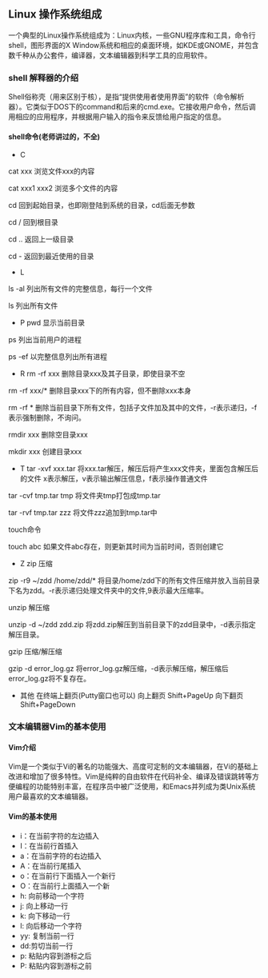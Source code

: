 ## Linux 操作系统组成
一个典型的Linux操作系统组成为：Linux内核，一些GNU程序库和工具，命令行shell，图形界面的X Window系统和相应的桌面环境，如KDE或GNOME，并包含数千种从办公套件，编译器，文本编辑器到科学工具的应用软件。

### shell 解释器的介绍
Shell俗称壳（用来区别于核），是指“提供使用者使用界面”的软件（命令解析器）。它类似于DOS下的command和后来的cmd.exe。它接收用户命令，然后调用相应的应用程序，并根据用户输入的指令来反馈给用户指定的信息。

#### shell命令(老师讲过的，不全)
* C

cat xxx 浏览文件xxx的内容

cat xxx1 xxx2 浏览多个文件的内容

cd 回到起始目录，也即刚登陆到系统的目录，cd后面无参数

cd / 回到根目录

cd .. 返回上一级目录

cd - 返回到最近使用的目录

* L

ls -al 列出所有文件的完整信息，每行一个文件

ls 列出所有文件

* P
pwd 显示当前目录

ps 列出当前用户的进程

ps -ef 以完整信息列出所有进程

* R
rm -rf xxx 删除目录xxx及其子目录，即使目录不空

rm -rf xxx/* 删除目录xxx下的所有内容，但不删除xxx本身

rm -rf * 删除当前目录下所有文件，包括子文件加及其中的文件，-r表示递归，-f表示强制删除，不询问。

rmdir xxx 删除空目录xxx

mkdir xxx 创建目录xxx

* T
tar -xvf xxx.tar 将xxx.tar解压，解压后将产生xxx文件夹，里面包含解压后的文件 x表示解压，v表示输出解压信息，f表示操作普通文件

tar -cvf tmp.tar tmp 将文件夹tmp打包成tmp.tar

tar -rvf tmp.tar zzz 将文件zzz追加到tmp.tar中

touch命令

touch abc 如果文件abc存在，则更新其时间为当前时间，否则创建它

* Z
zip 压缩

zip -r9 ~/zdd /home/zdd/* 将目录/home/zdd下的所有文件压缩并放入当前目录下名为zdd。-r表示递归处理文件夹中的文件,9表示最大压缩率。

unzip 解压缩

unzip -d ~/zdd zdd.zip 将zdd.zip解压到当前目录下的zdd目录中，-d表示指定解压目录。

gzip 压缩/解压缩

gzip -d error_log.gz 将error_log.gz解压缩，-d表示解压缩，解压缩后error_log.gz将不复存在。


* 其他
在终端上翻页(Putty窗口也可以)
向上翻页    Shift+PageUp
向下翻页    Shift+PageDown

### 文本编辑器Vim的基本使用
#### Vim介绍
Vim是一个类似于Vi的著名的功能强大、高度可定制的文本编辑器，在Vi的基础上改进和增加了很多特性。Vim是纯粹的自由软件在代码补全、编译及错误跳转等方便编程的功能特别丰富，在程序员中被广泛使用，和Emacs并列成为类Unix系统用户最喜欢的文本编辑器。

#### Vim的基本使用
* i：在当前字符的左边插入
* I：在当前行首插入
* a：在当前字符的右边插入
* A：在当前行尾插入
* o：在当前行下面插入一个新行
* O：在当前行上面插入一个新
* h: 向前移动一个字符
* j: 向上移动一行
* k: 向下移动一行
* l: 向后移动一个字符
* yy: 复制当前一行
* dd:剪切当前一行
* p: 粘贴内容到游标之后
* P: 粘贴内容到游标之前

